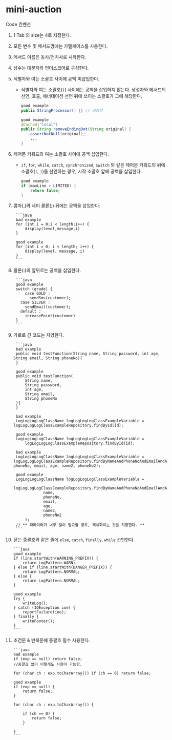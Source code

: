 # mini-auction

Code 컨벤션
1. 1 Tab 의 size는 4로 지정한다.
2. 모든 변수 및 메서드명에는 카멜케이스를 사용한다.
3. 메서드 이름은 동사/전치사로 시작한다.
4. 상수는 대문자와 언더스코어로 구성한다.
5. 식별자와 여는 소괄호 사이에 공백 미삽입한다.
   - 식별자와 여는 소괄호(`(`) 사이에는 공백을 삽입하지 않는다. 생성자와 메서드의 선언, 호출, 애너테이션 선언 뒤에 쓰이는 소괄호가 그에 해당한다.
        
        ```java
        good example
        public StringProcessor() {} // 생성자
        
        good example
        @Cached("local")
        public String removeEndingDot(String original) {
            assertNotNull(original);
            ...
        }
        ```
        
6. 제어문 키워드와 여는 소괄호 사이에 공백 삽입한다.
   - `if`, `for`, `while`, `catch`, `synchronized`, `switch` 와 같은 제어문 키워드의 뒤에 소괄호(`(`, `)`)를 선언하는 경우, 시작 소괄호 앞에 공백을 삽입한다.
        
        ```java
        good example
        if (maxLine > LIMITED) {
            return false;
        }
        ```
        
7. 콤마(,)와 세미 콜론(;) 뒤에는 공백을 삽입한다.
        
        ```java
        bad example
        for (int i = 0;i < length;i++) {
            display(level,message,i)
        }
        
        good example
        for (int i = 0; i < length; i++) {
            display(level, message, i)
        }
        ```
        
8. 콜론(:)의 앞뒤로는 공백을 삽입한다.
        
        ```java
        good example
        switch (grade) {
        	case GOLD :
        	  sendSms(customer);
          case SILVER :
            sendEmail(customer);
          default :
            inreasePoint(customer)
        }
        ```
        
9. 가로로 긴 코드는 지양한다.
        
        ```java
        bad example
        public void testFunction(String name, String password, int age, String email, String phoneNo){
        }
        
        good example
        public void testFunction(
        	String name,
        	String password,
        	int age,
        	String email,
        	String phoneNo
        ){
        }
        
        bad example
        LogLogLogLogClassName logLogLogLogClassExampleVariable = logLogLogLogClassExampleRepository.findById(id);
        
        good example
        LogLogLogLogClassName logLogLogLogClassExampleVariable = 
        	logLogLogLogClassExampleRepository.findById(id);
        
        bad example
        LogLogLogLogClassName logLogLogLogClassExampleVariable = logLogLogLogClassExampleRepository.findByNameAndPhoneNoAndEmailAndAgeAndName2AndPhoneNo2(name, phoneNo, email, age, name2, phoneNo2);
        
        good example
        LogLogLogLogClassName logLogLogLogClassExampleVariable = 
        	logLogLogLogClassExampleRepository.findByNameAndPhoneNoAndEmailAndAgeAndName2AndPhoneNo2(
        			name, 
        			phoneNo, 
        			email, 
        			age, 
        			name2, 
        			phoneNo2
        	);
        // ** 파라미터가 너무 많이 필요할 경우, 객체화하는 것을 지향한다. ** 
        ```
        
10. 닫는 중괄호와 같은 줄에 `else`, `catch`, `finally`, `while` 선언한다.
        
        ```java
        good example
        if (line.startWith(WARNING_PREFIX)) {
            return LogPattern.WARN;
        } else if (line.startWith(DANGER_PREFIX)) {
            return LogPattern.NORMAL;
        } else {
            return LogPattern.NORMAL;
        }
        
        good example
        try {
            writeLog();
        } catch (IOException ioe) {
            reportFailure(ioe);
        } finally {
            writeFooter();
        }
        ```
        
11. 조건문 & 반복문에 중괄호 필수 사용한다.
        
        ```java
        bad example
        if (exp == null) return false; 
        //중괄호 없이 이렇게도 사용이 가능함.
        
        for (char ch : exp.toCharArray()) if (ch == 0) return false;
        
        good example
        if (exp == null) {
            return false;
        }
        
        for (char ch : exp.toCharArray()) {
        
            if (ch == 0) {
                return false;
            }
        
        }
        ```
